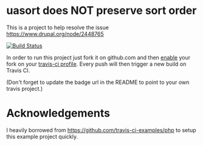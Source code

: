 uasort does NOT preserve sort order
===================================

This is a project to help resolve the issue https://www.drupal.org/node/2448765

[![Build Status](https://travis-ci.org/nlisgo/uasort_does_not-2448765.svg?branch=master)](http://travis-ci.org/nlisgo/uasort_does_not-2448765)

In order to run this project just fork it on github.com and then [enable](http://about.travis-ci.org/docs/user/getting-started/)
your fork on your [travis-ci profile](http://travis-ci.org/profile). Every push will then trigger a new build on Travis CI.

(Don't forget to update the badge url in the README to point to your own travis project.)

Acknowledgements
================

I heavily borrowed from https://github.com/travis-ci-examples/php to setup this example project quickly.
